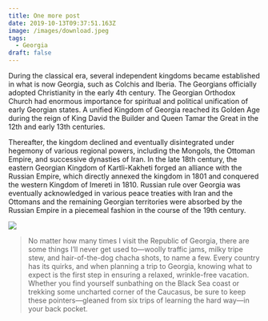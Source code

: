 ```yaml
---
title: One more post
date: 2019-10-13T09:37:51.163Z
image: /images/download.jpeg
tags:
  - Georgia
draft: false
---
```



During the classical era, several independent kingdoms became established in what is now Georgia, such as Colchis and Iberia. The Georgians officially adopted Christianity in the early 4th century. The Georgian Orthodox Church had enormous importance for spiritual and political unification of early Georgian states. A unified Kingdom of Georgia reached its Golden Age during the reign of King David the Builder and Queen Tamar the Great in the 12th and early 13th centuries.

Thereafter, the kingdom declined and eventually disintegrated under hegemony of various regional powers, including the Mongols, the Ottoman Empire, and successive dynasties of Iran. In the late 18th century, the eastern Georgian Kingdom of Kartli-Kakheti forged an alliance with the Russian Empire, which directly annexed the kingdom in 1801 and conquered the western Kingdom of Imereti in 1810. Russian rule over Georgia was eventually acknowledged in various peace treaties with Iran and the Ottomans and the remaining Georgian territories were absorbed by the Russian Empire in a piecemeal fashion in the course of the 19th century.

![](/images/180731-kemper-georgia-tease_t2aktf.jpeg)

> No matter how many times I visit the Republic of Georgia, there are some things I’ll never get used to—woolly traffic jams, milky tripe stew, and hair-of-the-dog chacha shots, to name a few. Every country has its quirks, and when planning a trip to Georgia, knowing what to expect is the first step in ensuring a relaxed, wrinkle-free vacation. Whether you find yourself sunbathing on the Black Sea coast or trekking some uncharted corner of the Caucasus, be sure to keep these pointers—gleaned from six trips of learning the hard way—in your back pocket.
